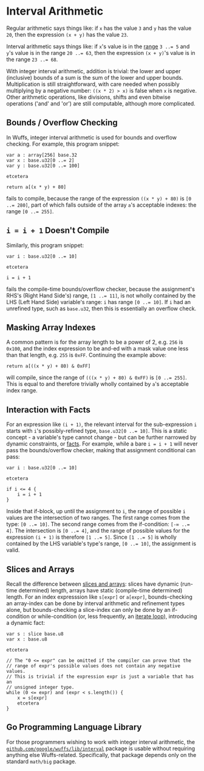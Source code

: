 # Interval Arithmetic

Regular arithmetic says things like: if `x` has the value `3` and `y` has the
value `20`, then the expression `(x + y)` has the value `23`.

Interval arithmetic says things like: if `x`'s value is in the
[range](/doc/note/ranges-and-rects.md) `3 ..= 5` and `y`'s value is in the
range `20 ..= 63`, then the expression `(x + y)`'s value is in the range `23
..= 68`.

With integer interval arithmetic, addition is trivial: the lower and upper
(inclusive) bounds of a sum is the sum of the lower and upper bounds.
Multiplication is still straightforward, with care needed when possibly
multiplying by a negative number: `((x * 2) > x)` is false when `x` is
negative. Other arithmetic operations, like divisions, shifts and even bitwise
operations ('and' and 'or') are still computable, although more complicated.


## Bounds / Overflow Checking

In Wuffs, integer interval arithmetic is used for bounds and overflow checking.
For example, this program snippet:

```
var a : array[256] base.32
var x : base.u32[0 ..= 2]
var y : base.u32[0 ..= 100]

etcetera

return a[(x * y) + 80]
```

fails to compile, because the range of the expression `((x * y) + 80)` is `[0
..= 280]`, part of which falls outside of the array `a`'s acceptable indexes:
the range `[0 ..= 255]`.


## `i = i + 1` Doesn't Compile

Similarly, this program snippet:

```
var i : base.u32[0 ..= 10]

etcetera

i = i + 1
```

fails the compile-time bounds/overflow checker, because the assignment's RHS's
(Right Hand Side's) range, `[1 ..= 11]`, is not wholly contained by the LHS
(Left Hand Side) variable's range: `i` has range `[0 ..= 10]`. If `i` had an
unrefined type, such as `base.u32`, then this is essentially an overflow check.


## Masking Array Indexes

A common pattern is for the array length to be a power of 2, e.g. `256` is
`0x100`, and the index expression to be and-ed with a mask value one less than
that length, e.g. `255` is `0xFF`. Continuing the example above:

```
return a[((x * y) + 80) & 0xFF]
```

will compile, since the range of `(((x * y) + 80) & 0xFF)` is `[0 ..= 255]`.
This is equal to and therefore trivially wholly contained by `a`'s acceptable
index range.


## Interaction with Facts

For an expression like `(i + 1)`, the relevant interval for the sub-expression
`i` starts with `i`'s possibly-refined type, `base.u32[0 ..= 10]`. This is a
static concept - a variable's type cannot change - but can be further narrowed
by dynamic constraints, or [facts](/doc/note/facts.md). For example, while a
bare `i = i + 1` will never pass the bounds/overflow checker, making that
assignment conditional can pass:

```
var i : base.u32[0 ..= 10]

etcetera

if i <= 4 {
    i = i + 1
}
```

Inside that if-block, up until the assignment to `i`, the range of possible `i`
values are the intersection of two ranges. The first range comes from the type:
`[0 ..= 10]`. The second range comes from the if-condition: `[-∞ ..= 4]`. The
intersection is `[0 ..= 4]`, and the range of possible values for the
expression `(i + 1)` is therefore `[1 ..= 5]`. Since `[1 ..= 5]` is wholly
contained by the LHS variable's type's range, `[0 ..= 10]`, the assignment is
valid.


## Slices and Arrays

Recall the difference between [slices and
arrays](/doc/note/slices-arrays-and-tables.md): slices have dynamic (run-time
determined) length, arrays have static (compile-time determined) length. For an
index expresssion like `s[expr]` or `a[expr]`, bounds-checking an array-index
can be done by interval arithmetic and refinement types alone, but
bounds-checking a slice-index can only be done by an if-condition or
while-condition (or, less frequently, an [iterate
loop](/doc/note/iterate-loops.md)), introducing a dynamic fact:

```
var s : slice base.u8
var x : base.u8

etcetera

// The "0 <= expr" can be omitted if the compiler can prove that the
// range of expr's possible values does not contain any negative values.
// This is trivial if the expression expr is just a variable that has an
// unsigned integer type.
while (0 <= expr) and (expr < s.length()) {
    x = s[expr]
    etcetera
}
```


## Go Programming Language Library

For those programmers wishing to work with integer interval arithmetic, the
[`github.com/google/wuffs/lib/interval`](https://godoc.org/github.com/google/wuffs/lib/interval)
package is usable without requiring anything else Wuffs-related. Specifically,
that package depends only on the standard `math/big` package.
